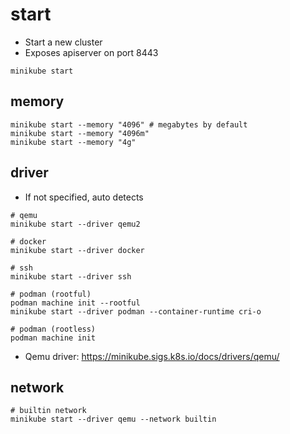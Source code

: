 # start

- Start a new cluster
- Exposes apiserver on port 8443

```shell
minikube start
```

## memory

```shell
minikube start --memory "4096" # megabytes by default
minikube start --memory "4096m"
minikube start --memory "4g"
```

## driver

- If not specified, auto detects

```shell
# qemu
minikube start --driver qemu2

# docker
minikube start --driver docker

# ssh
minikube start --driver ssh

# podman (rootful)
podman machine init --rootful
minikube start --driver podman --container-runtime cri-o

# podman (rootless)
podman machine init
```

- Qemu driver: <https://minikube.sigs.k8s.io/docs/drivers/qemu/>

## network

```shell
# builtin network
minikube start --driver qemu --network builtin
```
